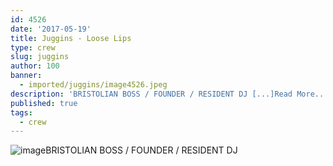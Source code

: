 ```yaml
---
id: 4526
date: '2017-05-19'
title: Juggins - Loose Lips
type: crew
slug: juggins
author: 100
banner:
  - imported/juggins/image4526.jpeg
description: 'BRISTOLIAN BOSS / FOUNDER / RESIDENT DJ [...]Read More...'
published: true
tags:
  - crew
---
```

![image](../imported/juggins/image4526.jpeg)BRISTOLIAN BOSS / FOUNDER / RESIDENT DJ